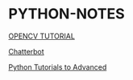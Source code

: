 # PYTHON-NOTES

[OPENCV TUTORIAL](https://youtu.be/29vWJ1c9LX8)

[Chatterbot](https://chatterbot.readthedocs.io/)

[Python Tutorials to Advanced](https://www.youtube.com/@patloeber)
